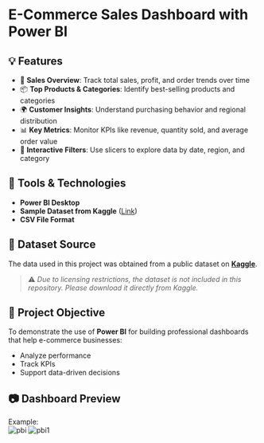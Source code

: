 #  E-Commerce Sales Dashboard with Power BI


## 💡 Features

- 📅 **Sales Overview**: Track total sales, profit, and order trends over time  
- 📦 **Top Products & Categories**: Identify best-selling products and categories  
- 🌍 **Customer Insights**: Understand purchasing behavior and regional distribution  
- 📊 **Key Metrics**: Monitor KPIs like revenue, quantity sold, and average order value  
- 🧭 **Interactive Filters**: Use slicers to explore data by date, region, and category  

## 🧰 Tools & Technologies

- **Power BI Desktop**  
- **Sample Dataset from Kaggle** ([Link](https://www.kaggle.com/))  
- **CSV File Format**

## 📁 Dataset Source

The data used in this project was obtained from a public dataset on **[Kaggle](https://www.kaggle.com/)**.  
> ⚠️ *Due to licensing restrictions, the dataset is not included in this repository. Please download it directly from Kaggle.*

## 🎯 Project Objective

To demonstrate the use of **Power BI** for building professional dashboards that help e-commerce businesses:
- Analyze performance
- Track KPIs
- Support data-driven decisions

## 📷 Dashboard Preview

Example:  
![pbi](https://github.com/user-attachments/assets/e883ef05-e149-46d1-b6a5-96dce96963cd)
![pbi1](https://github.com/user-attachments/assets/b4652634-44ce-4f77-a2a1-3c0f08e583b3)


